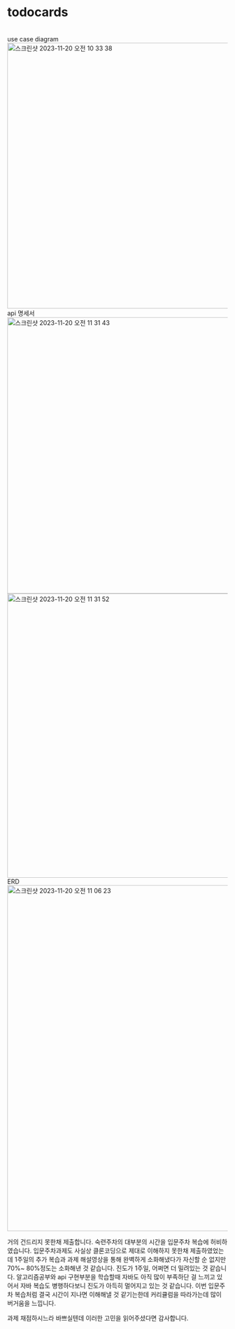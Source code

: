 # todocards
<br/>
use case diagram
<br/>
<img width="607" alt="스크린샷 2023-11-20 오전 10 33 38" src="https://github.com/undiputed91/todocards/assets/145661542/114f744a-501b-4243-9c37-1b82e817f461">
<br/>
api 명세서
<br/>
<img width="631" alt="스크린샷 2023-11-20 오전 11 31 43" src="https://github.com/undiputed91/todocards/assets/145661542/16e7df7a-a86a-4513-9169-5893be16f78c">
<img width="649" alt="스크린샷 2023-11-20 오전 11 31 52" src="https://github.com/undiputed91/todocards/assets/145661542/0f39082e-a11b-43f5-815b-2aedf2187c26">
<br/>
ERD
<br/>
<img width="790" alt="스크린샷 2023-11-20 오전 11 06 23" src="https://github.com/undiputed91/todocards/assets/145661542/5b417228-30b4-418f-9484-ebc87f9033eb">
<br/>

거의 건드리지 못한채 제출합니다.
숙련주차의 대부분의 시간을 입문주차 복습에 허비하였습니다. 입문주차과제도 사실상 클론코딩으로 제대로 이해하지 못한채 제출하였었는데 1주일의 추가 복습과 과제 해설영상을 통해 완벽하게 소화해냈다가 자신할 순 없지만 70%~ 80%정도는 소화해낸 것 같습니다.
진도가 1주일, 어쩌면 더 밀려있는 것 같습니다. 알고리즘공부와 api 구현부분을 학습할때 자바도 아직 많이 부족하단 걸 느끼고 있어서 자바 복습도 병행하다보니 진도가 아득히 멀어지고 있는 것 같습니다. 이번 입문주차 복습처럼 결국 시간이 지나면 이해해낼 것 같기는한데 커리큘럼을 따라가는데 많이 버거움을 느낍니다.

과제 채점하시느라 바쁘실텐데 이러한 고민을 읽어주셨다면 감사합니다.
